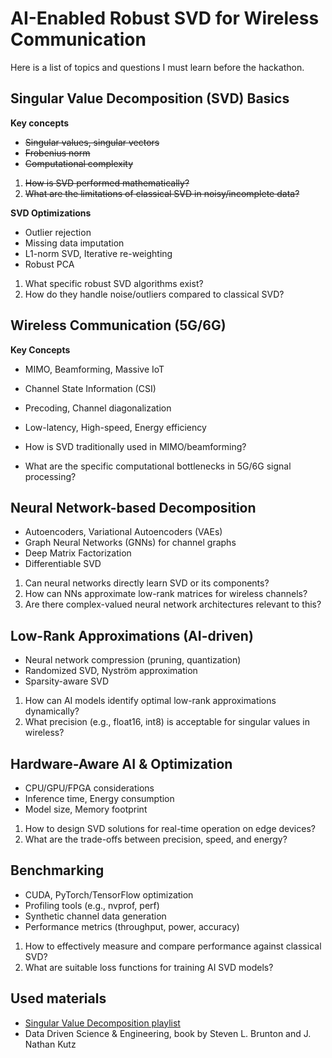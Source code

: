 # AI-Enabled Robust SVD for Wireless Communication
Here is a list of topics and questions I must learn before the hackathon.

## Singular Value Decomposition (SVD) Basics

**Key concepts**
* ~~Singular values, singular vectors~~
* ~~Frobenius norm~~
* ~~Computational complexity~~

1) ~~How is SVD performed mathematically?~~
2) ~~What are the limitations of classical SVD in noisy/incomplete data?~~

**SVD Optimizations**
* Outlier rejection
* Missing data imputation
* L1-norm SVD, Iterative re-weighting
* Robust PCA

1) What specific robust SVD algorithms exist?
2) How do they handle noise/outliers compared to classical SVD?

## Wireless Communication (5G/6G)

**Key Concepts**
* MIMO, Beamforming, Massive IoT
* Channel State Information (CSI)
* Precoding, Channel diagonalization
* Low-latency, High-speed, Energy efficiency

* How is SVD traditionally used in MIMO/beamforming?
* What are the specific computational bottlenecks in 5G/6G signal processing?

## Neural Network-based Decomposition

* Autoencoders, Variational Autoencoders (VAEs)
* Graph Neural Networks (GNNs) for channel graphs
* Deep Matrix Factorization
* Differentiable SVD

1) Can neural networks directly learn SVD or its components?
2) How can NNs approximate low-rank matrices for wireless channels?
3) Are there complex-valued neural network architectures relevant to this?

## Low-Rank Approximations (AI-driven)

* Neural network compression (pruning, quantization)
* Randomized SVD, Nyström approximation
* Sparsity-aware SVD

1) How can AI models identify optimal low-rank approximations dynamically?
2) What precision (e.g., float16, int8) is acceptable for singular values in wireless?

## Hardware-Aware AI & Optimization

* CPU/GPU/FPGA considerations
* Inference time, Energy consumption
* Model size, Memory footprint

1) How to design SVD solutions for real-time operation on edge devices?
2) What are the trade-offs between precision, speed, and energy?

## Benchmarking

* CUDA, PyTorch/TensorFlow optimization
* Profiling tools (e.g., nvprof, perf)
* Synthetic channel data generation
* Performance metrics (throughput, power, accuracy)

1) How to effectively measure and compare performance against classical SVD?
2) What are suitable loss functions for training AI SVD models?

## Used materials
* [Singular Value Decomposition playlist](https://www.youtube.com/playlist?list=PLMrJAkhIeNNSVjnsviglFoY2nXildDCcv)
* Data Driven Science & Engineering, book by Steven L. Brunton and J. Nathan Kutz